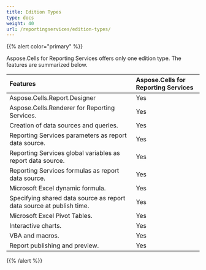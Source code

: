 ```yaml
---
title: Edition Types
type: docs
weight: 40
url: /reportingservices/edition-types/
---
```


{{% alert color="primary" %}} 

Aspose.Cells for Reporting Services offers only one edition type. The features are summarized below.

|**Features** |**Aspose.Cells for Reporting Services** |
| :- | :- |
|Aspose.Cells.Report.Designer |Yes |
|Aspose.Cells.Renderer for Reporting Services. |Yes |
|Creation of data sources and queries. |Yes |
|Reporting Services parameters as report data source. |Yes |
|Reporting Services global variables as report data source. |Yes |
|Reporting Services formulas as report data source. |Yes |
|Microsoft Excel dynamic formula. |Yes |
|Specifying shared data source as report data source at publish time. |Yes |
|Microsoft Excel Pivot Tables. |Yes |
|Interactive charts. |Yes |
|VBA and macros. |Yes |
|Report publishing and preview. |Yes |
{{% /alert %}}
